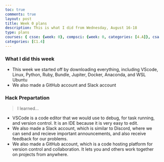 ```yaml
---
toc: true
comments: true
layout: post
title: Week 0 plans
description: This is what I did from Wednesday, August 16-18
type: plans
courses: { csse: {week: 0}, compsci: {week: 0, categories: [4.A]}, csa: {week: 0} }
categories: [C1.4]
---
```


### What I did this week
- This week we started off by downloading everything, including VScode, Linux, Python, Ruby, Bundle, Jupiter, Docker, Anaconda, and WSL Ubuntu
- We also made a GitHub account and Slack account 

### Hack Prepartation
> I learned...
- VSCode is a code editor that we would use to debug, for task running, and version control. It is an IDE because it is very easy to edit.
- We also made a Slack account, which is similar to Discord, where we can send and recieve important announcements, and also receive feedback for our problems. 
- We also made a GitHub account, which is a code hosting platform for version control and collaboration. It lets you and others work together on projects from anywhere.